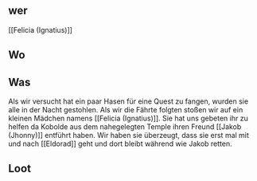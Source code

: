 ## wer
[[Felicia (Ignatius)]]

## Wo


## Was
Als wir versucht hat ein paar Hasen für eine Quest zu fangen, wurden sie alle in der Nacht gestohlen. Als wir die Fährte folgten stoßen wir auf ein kleinen Mädchen namens [[Felicia (Ignatius)]]. Sie hat uns gebeten ihr zu helfen da Kobolde aus dem nahegelegten Temple ihren Freund [[Jakob (Jhonny)]] entführt haben. Wir haben sie überzeugt, dass sie erst mal mit und nach [[Eldorad]] geht und dort bleibt während wie Jakob retten.

## Loot
